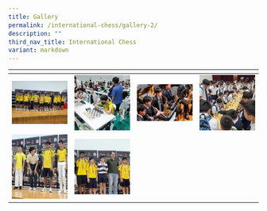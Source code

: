 ```yaml
---
title: Gallery
permalink: /international-chess/gallery-2/
description: ""
third_nav_title: International Chess
variant: markdown
---
```

<table>
<thead>
  <tr>
    <th style="width:200px"></th>
    <th style="width:200px"></th>
    <th style="width:200px"></th>
		<th style="width:200px"></th>
  </tr>
</thead>
<tbody>
  <tr>
    <td style="text-align:center"><a href="/images/1.jpg"> <img src="/images/1.jpg" style="width:200px"></a></td>
    <td style="text-align:center"><a href="/images/2.jpg"> <img src="/images/2.jpg" style="width:200px"></a></td>
    <td style="text-align:center"><a href="/images/3.jpg"> <img src="/images/3.jpg" style="width:200px"></a></td>
    <td style="text-align:center"><a href="/images/4.jpg"> <img src="/images/4.jpg" style="width:200px"></a></td>
  </tr>
   <tr>
    <td style="text-align:center"><a href="/images/5.jpg"> <img src="/images/5.jpg" style="width:200px; height: 130px"></a></td>
    <td style="text-align:center"><a href="/images/6.jpg"> <img src="/images/6.jpg" style="width:200px"></a></td>
    <td style="text-align:center"></td>
    <td style="text-align:center"></td>
  </tr>
</tbody>
</table>


